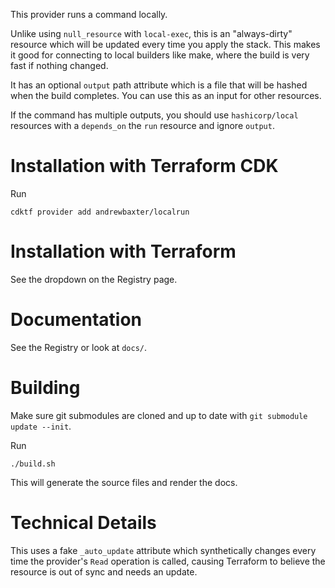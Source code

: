 This provider runs a command locally.

Unlike using `null_resource` with `local-exec`, this is an "always-dirty" resource which will be updated every time you apply the stack. This makes it good for connecting to local builders like make, where the build is very fast if nothing changed.

It has an optional `output` path attribute which is a file that will be hashed when the build completes. You can use this as an input for other resources.

If the command has multiple outputs, you should use `hashicorp/local` resources with a `depends_on` the `run` resource and ignore `output`.

# Installation with Terraform CDK

Run

```
cdktf provider add andrewbaxter/localrun
```

# Installation with Terraform

See the dropdown on the Registry page.

# Documentation

See the Registry or look at `docs/`.

# Building

Make sure git submodules are cloned and up to date with `git submodule update --init`.

Run

```
./build.sh
```

This will generate the source files and render the docs.

# Technical Details

This uses a fake `_auto_update` attribute which synthetically changes every time the provider's `Read` operation is called, causing Terraform to believe the resource is out of sync and needs an update.
